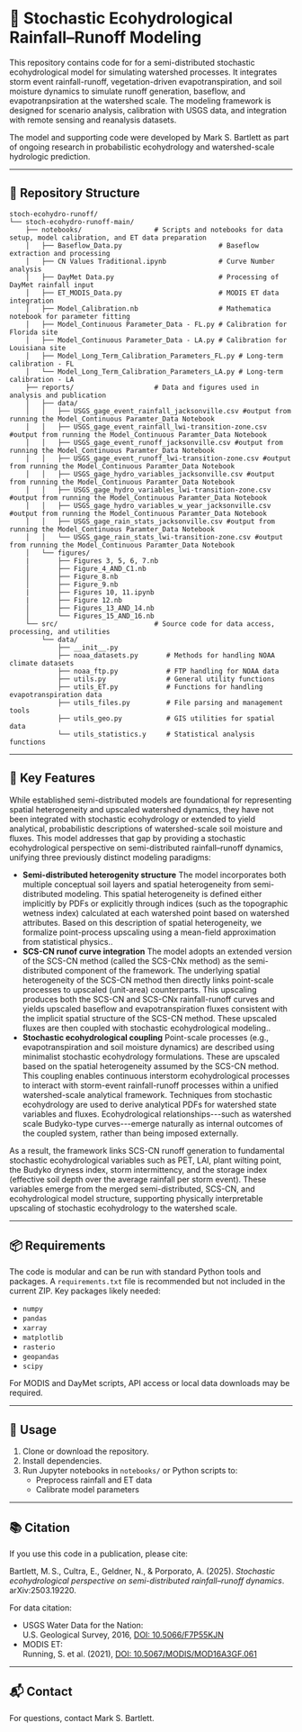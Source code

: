 
# 🌿 Stochastic Ecohydrological Rainfall–Runoff Modeling

This repository contains code for for a semi-distributed stochastic ecohydrological model for simulating watershed processes. It integrates storm event rainfall-runoff, vegetation-driven evapotranspiration, and soil moisture dynamics to simulate runoff generation, baseflow, and evapotranpsiration at the watershed scale. The modeling framework is designed for scenario analysis, calibration with USGS data, and integration with remote sensing and reanalysis datasets.

The model and supporting code were developed by Mark S. Bartlett as part of ongoing research in probabilistic ecohydrology and watershed-scale hydrologic prediction.

---

## 📁 Repository Structure

```
stoch-ecohydro-runoff/
└── stoch-ecohydro-runoff-main/
    ├── notebooks/                  # Scripts and notebooks for data setup, model calibration, and ET data preparation
    │   ├── Baseflow_Data.py                        # Baseflow extraction and processing
    │   ├── CN Values Traditional.ipynb             # Curve Number analysis
    │   ├── DayMet Data.py                          # Processing of DayMet rainfall input
    │   ├── ET_MODIS_Data.py                        # MODIS ET data integration
    │   ├── Model_Calibration.nb                    # Mathematica notebook for parameter fitting
    │   ├── Model_Continuous Parameter_Data - FL.py # Calibration for Florida site
    │   ├── Model_Continuous Parameter_Data - LA.py # Calibration for Louisiana site
    │   ├── Model_Long_Term_Calibration_Parameters_FL.py # Long-term calibration - FL
    │   └── Model_Long_Term_Calibration_Parameters_LA.py # Long-term calibration - LA
    ├── reports/                    # Data and figures used in analysis and publication
    │   ├── data/
    │   │   ├── USGS_gage_event_rainfall_jacksonville.csv #output from running the Model_Continuous Paramter_Data Notebook
    │   │   ├── USGS_gage_event_rainfall_lwi-transition-zone.csv #output from running the Model_Continuous Paramter_Data Notebook
    │   │   ├── USGS_gage_event_runoff_jacksonville.csv #output from running the Model_Continuous Paramter_Data Notebook
    │   │   ├── USGS_gage_event_runoff_lwi-transition-zone.csv #output from running the Model_Continuous Paramter_Data Notebook
    │   │   ├── USGS_gage_hydro_variables_jacksonville.csv #output from running the Model_Continuous Paramter_Data Notebook
    │   │   ├── USGS_gage_hydro_variables_lwi-transition-zone.csv #output from running the Model_Continuous Paramter_Data Notebook
    │   │   ├── USGS_gage_hydro_variables_w_year_jacksonville.csv  #output from running the Model_Continuous Paramter_Data Notebook
    │   │   ├── USGS_gage_rain_stats_jacksonville.csv #output from running the Model_Continuous Paramter_Data Notebook
    │   │   └── USGS_gage_rain_stats_lwi-transition-zone.csv #output from running the Model_Continuous Paramter_Data Notebook
    │   └── figures/
    |       ├── Figures 3, 5, 6, 7.nb
    │       ├── Figure_4_AND_C1.nb
    │       ├── Figure_8.nb
    │       ├── Figure_9.nb
    |       ├── Figures 10, 11.ipynb
    |       ├── Figure 12.nb
    │       ├── Figures_13_AND_14.nb
    │       └── Figures_15_AND_16.nb
    └── src/                        # Source code for data access, processing, and utilities
        └── data/
            ├── __init__.py
            ├── noaa_datasets.py       # Methods for handling NOAA climate datasets
            ├── noaa_ftp.py            # FTP handling for NOAA data
            ├── utils.py               # General utility functions
            ├── utils_ET.py            # Functions for handling evapotranspiration data
            ├── utils_files.py         # File parsing and management tools
            ├── utils_geo.py           # GIS utilities for spatial data
            └── utils_statistics.y     # Statistical analysis functions
```

---

## 🚀 Key Features

While established semi-distributed models are foundational for representing spatial heterogeneity and upscaled watershed dynamics, they have not been integrated with stochastic ecohydrology or extended to yield analytical, probabilistic descriptions of watershed-scale soil moisture and fluxes. This model addresses that gap by providing a stochastic ecohydrological perspective on semi-distributed rainfall–runoff dynamics, unifying three previously distinct modeling paradigms:
- **Semi-distributed heterogenity structure** The model incorporates both multiple conceptual soil layers and spatial heterogeneity from semi-distributed modeling. This spatial heterogeneity is defined either implicitly by PDFs or explicitly through indices (such as the topographic wetness index) calculated at each watershed point based on watershed attributes.  Based on this description of spatial heterogeneity, we formalize point-process upscaling using a mean-field approximation from statistical physics..
- **SCS-CN runof curve integration** The model adopts an extended version of the SCS-CN method (called the SCS-CNx method) as the semi-distributed component of the framework. The underlying spatial heterogeneity of the SCS-CN method then directly links point-scale processes to upscaled (unit-area) counterparts. This upscaling produces both the SCS-CN and SCS-CNx rainfall-runoff curves and yields upscaled baseflow and evapotranspiration fluxes consistent with the implicit spatial structure of the SCS-CN method. These upscaled fluxes are then coupled with stochastic ecohydrological modeling..
- **Stochastic ecohydrological coupling** Point-scale processes (e.g., evapotranspiration and soil moisture dynamics) are described using minimalist stochastic ecohydrology formulations. These are upscaled based on the spatial heterogeneity assumed by the SCS-CN method. This coupling enables continuous interstorm ecohydrological processes to interact with storm-event rainfall-runoff processes within a unified watershed-scale analytical framework. Techniques from stochastic ecohydrology are used to derive analytical PDFs for watershed state variables and fluxes. Ecohydrological relationships---such as watershed scale Budyko-type curves---emerge naturally as internal outcomes of the coupled system, rather than being imposed externally.

As a result, the framework links SCS-CN runoff generation to fundamental stochastic ecohydrological variables such as PET, LAI, plant wilting point, the Budyko dryness index, storm intermittency, and the storage index (effective soil depth over the average rainfall per storm event). These variables emerge from the merged semi-distributed, SCS-CN, and ecohydrological model structure, supporting physically interpretable upscaling of stochastic ecohydrology to the watershed scale.

---

## 📦 Requirements

The code is modular and can be run with standard Python tools and packages. A `requirements.txt` file is recommended but not included in the current ZIP. Key packages likely needed:

- `numpy`
- `pandas`
- `xarray`
- `matplotlib`
- `rasterio`
- `geopandas`
- `scipy`

For MODIS and DayMet scripts, API access or local data downloads may be required.

---

## 📝 Usage

1. Clone or download the repository.
2. Install dependencies.
3. Run Jupyter notebooks in `notebooks/` or Python scripts to:
   - Preprocess rainfall and ET data
   - Calibrate model parameters

---

## 📚 Citation

If you use this code in a publication, please cite:

Bartlett, M. S., Cultra, E., Geldner, N., & Porporato, A. (2025). *Stochastic ecohydrological perspective on semi-distributed rainfall–runoff dynamics*. arXiv:2503.19220.

For data citation:
- USGS Water Data for the Nation:  
  U.S. Geological Survey, 2016, [DOI: 10.5066/F7P55KJN](https://doi.org/10.5066/F7P55KJN)
- MODIS ET:  
  Running, S. et al. (2021), [DOI: 10.5067/MODIS/MOD16A3GF.061](https://doi.org/10.5067/MODIS/MOD16A3GF.061)

---

## 📬 Contact

For questions, contact Mark S. Bartlett.
